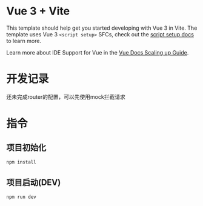 # Vue 3 + Vite

This template should help get you started developing with Vue 3 in Vite. The template uses Vue 3 `<script setup>` SFCs, check out the [script setup docs](https://v3.vuejs.org/api/sfc-script-setup.html#sfc-script-setup) to learn more.

Learn more about IDE Support for Vue in the [Vue Docs Scaling up Guide](https://vuejs.org/guide/scaling-up/tooling.html#ide-support).

# 开发记录

还未完成router的配置，可以先使用mock拦截请求

# 指令

## 项目初始化

```bash
npm install
```

## 项目启动(DEV)

```bash
npm run dev
```

